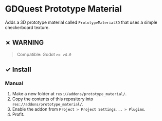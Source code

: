 # GDQuest Prototype Material

Adds a 3D prototype material called `PrototypeMaterial3D` that uses a simple checkerboard texture.

## ✗ WARNING

> Compatible: Godot `>= v4.0`

## ✓ Install

### Manual

1. Make a new folder at `res://addons/prototype_material/`.
1. Copy the contents of this repository into `res://addons/prototype_material/`.
1. Enable the addon from `Project > Project Settings... > Plugins`.
1. Profit.
